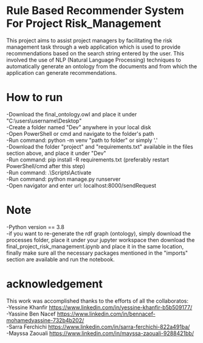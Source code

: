 # Rule Based Recommender System For Project Risk_Management
This project aims to assist project managers by facilitating the risk management task through a web application which is used to provide recommendations based on the search string entered by the user.
This involved the use of NLP (Natural Language Processing) techniques to automatically generate an ontology from the documents and from which the application can generate recommendations.

# How to run
-Download the final_ontology.owl and place it under "C:\users\username\Desktop"  
-Create a folder named "Dev" anywhere in your local disk  
-Open PowerShell or cmd and navigate to the folder's path   
-Run command: python -m venv "path to folder" or simply '.'  
-Download the folder "project" and "requirements.txt"  available in the files section above, and place it under "Dev"  
-Run command: pip install -R requirements.txt (preferably restart PowerShell/cmd after this step)  
-Run command: .\Scripts\Activate  
-Run command: python manage.py runserver  
-Open navigator and enter url: localhost:8000/sendRequest  

# Note
-Python version == 3.8  
-if you want to re-generate the rdf graph (ontology), simply download the processes folder, place it under your jupyter workspace then download the   final_project_risk_management.ipynb and place it in the same location, finally make sure all the necessary packages mentioned in the "imports" section are available and run the notebook.  

# acknowledgement
This work was accomplished thanks to the efforts of all the collaboratos:  
-Yessine Khanfir  https://www.linkedin.com/in/yessine-khanfir-b5b509177/  
-Yassine Ben Nacef  https://www.linkedin.com/in/bennacef-mohamedyassine-732b4b202/  
-Sarra Ferchichi  https://www.linkedin.com/in/sarra-ferchichi-822a491ba/  
-Mayssa Zaouali https://www.linkedin.com/in/mayssa-zaouali-9288421bb/
